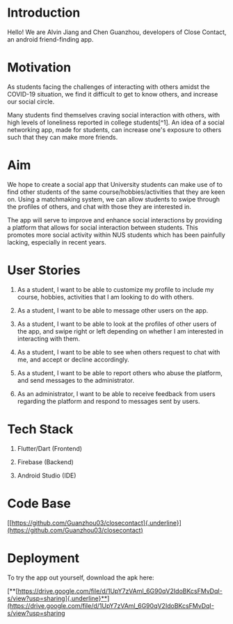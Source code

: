 # Introduction

Hello! We are Alvin Jiang and Chen Guanzhou, developers of Close
Contact, an android friend-finding app.
# Motivation 

As students facing the challenges of interacting with others amidst the
COVID-19 situation, we find it difficult to get to know others, and
increase our social circle.

Many students find themselves craving social interaction with others,
with high levels of loneliness reported in college students[^1]. An idea
of a social networking app, made for students, can increase one's
exposure to others such that they can make more friends.

# Aim 

We hope to create a social app that University students can make use of
to find other students of the same course/hobbies/activities that they
are keen on. Using a matchmaking system, we can allow students to swipe
through the profiles of others, and chat with those they are interested
in.

The app will serve to improve and enhance social interactions by
providing a platform that allows for social interaction between
students. This promotes more social activity within NUS students which
has been painfully lacking, especially in recent years.

# User Stories

1.  As a student, I want to be able to customize my profile to include
    my course, hobbies, activities that I am looking to do with others.

2.  As a student, I want to be able to message other users on the app.

3.  As a student, I want to be able to look at the profiles of other
    users of the app, and swipe right or left depending on whether I am
    interested in interacting with them.

4.  As a student, I want to be able to see when others request to chat
    with me, and accept or decline accordingly.

5.  As a student, I want to be able to report others who abuse the
    platform, and send messages to the administrator.

6.  As an administrator, I want to be able to receive feedback from
    users regarding the platform and respond to messages sent by users.

# Tech Stack

1.  Flutter/Dart (Frontend)

2.  Firebase (Backend)

3.  Android Studio (IDE)

# Code Base

[[https://github.com/Guanzhou03/closecontact]{.underline}](https://github.com/Guanzhou03/closecontact)

# Deployment

To try the app out yourself, download the apk here:

[**[https://drive.google.com/file/d/1UpY7zVAml_6G90qV2IdoBKcsFMvDqI-s/view?usp=sharing]{.underline}**](https://drive.google.com/file/d/1UpY7zVAml_6G90qV2IdoBKcsFMvDqI-s/view?usp=sharing
